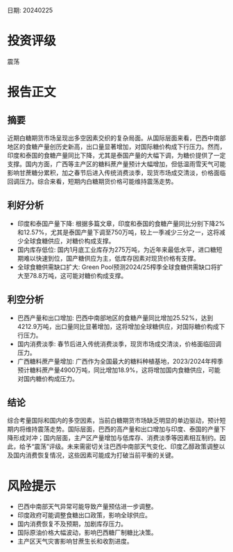 
日期: 20240225

# 投资评级

震荡

# 报告正文

## 摘要

近期白糖期货市场呈现出多空因素交织的复杂局面。从国际层面来看，巴西中南部地区的食糖产量创历史新高，出口量显著增加，对国际糖价构成下行压力。然而，印度和泰国的食糖产量同比下降，尤其是泰国产量的大幅下调，为糖价提供了一定支撑。国内方面，广西等主产区的糖料蔗产量预计大幅增加，但低温雨雪天气可能影响甘蔗糖分累积，加之春节后进入传统消费淡季，现货市场成交清淡，价格面临回调压力。综合来看，短期内白糖期货价格可能维持震荡走势。

## 利好分析

* 印度和泰国产量下降: 根据多篇文章，印度和泰国的食糖产量同比分别下降2%和12.57%，尤其是泰国产量下调至750万吨，较上一季减少三分之一，这将减少全球食糖供应，对糖价构成支撑。
* 国内库存低位: 国内1月底工业库存为275万吨，为近年来最低水平，进口糖短期难以快速到位，国产糖供应为主，低库存因素对现货价格有支撑。
* 全球食糖供需缺口扩大: Green Pool预测2024/25榨季全球食糖供需缺口将扩大至78.8万吨，这可能对糖价构成支撑。

## 利空分析

* 巴西产量和出口增加: 巴西中南部地区的食糖产量同比增加25.52%，达到4212.9万吨，出口量同比显著增加，这将增加全球糖供应，对国际糖价构成下行压力。
* 国内消费淡季: 春节后进入传统消费淡季，现货市场成交清淡，价格面临回调压力。
* 广西糖料蔗产量增加: 广西作为全国最大的糖料种植基地，2023/2024年榨季预计糖料蔗产量4900万吨，同比增加18.9%，这将增加国内食糖供应，可能对国内糖价构成压力。

## 结论

综合考量国际和国内的多空因素，当前白糖期货市场缺乏明显的单边驱动，预计短期内将维持震荡走势。国际层面，巴西的高产量和出口增加与印度、泰国的产量下降形成对冲；国内层面，主产区产量增加与低库存、消费淡季等因素相互制约。因此，给予“震荡”评级。未来需密切关注巴西中南部天气变化、印度乙醇政策调整以及国内消费恢复情况，这些因素可能成为打破当前平衡的关键。

# 风险提示

* 巴西中南部天气异常可能导致产量预估进一步调整。
* 印度政府可能调整食糖出口政策，影响全球供应。
* 国内消费恢复不及预期，加剧库存压力。
* 国际原油价格大幅波动，影响巴西糖厂制糖比决策。
* 主产区天气灾害影响甘蔗生长和收割进度。
